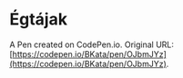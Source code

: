 # Égtájak

A Pen created on CodePen.io. Original URL: [https://codepen.io/BKata/pen/OJbmJYz](https://codepen.io/BKata/pen/OJbmJYz).


